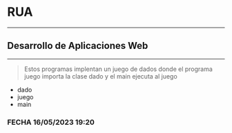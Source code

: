 # RUA

---

## Desarrollo de Aplicaciones Web

---

> Estos programas implentan un juego de dados donde el programa juego importa la clase dado y el main ejecuta al juego

- dado
- juego
- main

### FECHA 16/05/2023 19:20
